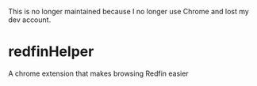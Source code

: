 This is no longer maintained because I no longer use Chrome and lost my dev account.

# redfinHelper
A chrome extension that makes browsing Redfin easier
